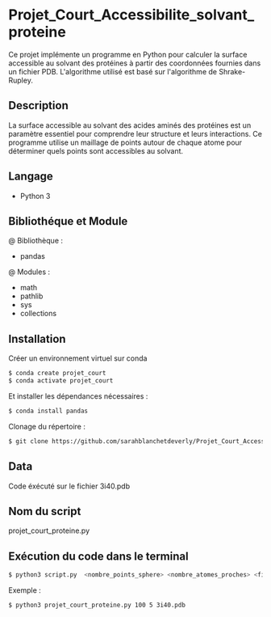 # Projet_Court_Accessibilite_solvant_proteine
Ce projet implémente un programme en Python pour calculer la surface accessible au solvant des protéines à partir des coordonnées fournies dans un fichier PDB. L'algorithme utilisé est basé sur l'algorithme de Shrake-Rupley.

## Description
La surface accessible au solvant des acides aminés des protéines est un paramètre essentiel pour comprendre leur structure et leurs interactions. Ce programme utilise un maillage de points autour de chaque atome pour déterminer quels points sont accessibles au solvant.

## Langage 
- Python 3

## Bibliothéque et Module 
@ Bibliothèque : 
- pandas

@ Modules : 
- math
- pathlib
- sys 
- collections

## Installation 
Créer un environnement virtuel sur conda 
```bash
$ conda create projet_court
$ conda activate projet_court
```
Et installer les dépendances nécessaires : 
```bash
$ conda install pandas
```

Clonage du répertoire : 
```bash
$ git clone https://github.com/sarahblanchetdeverly/Projet_Court_Accessibilite_solvant_proteine.git
```

## Data 
Code éxécuté sur le fichier 3i40.pdb

## Nom du script
projet_court_proteine.py

## Exécution du code dans le terminal 
```bash
$ python3 script.py  <nombre_points_sphere> <nombre_atomes_proches> <fichier_pdb>
```
Exemple :
```bash
$ python3 projet_court_proteine.py 100 5 3i40.pdb
```



